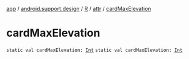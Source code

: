 [app](../../../index.md) / [android.support.design](../../index.md) / [R](../index.md) / [attr](index.md) / [cardMaxElevation](./card-max-elevation.md)

# cardMaxElevation

`static val cardMaxElevation: `[`Int`](https://kotlinlang.org/api/latest/jvm/stdlib/kotlin/-int/index.html)
`static val cardMaxElevation: `[`Int`](https://kotlinlang.org/api/latest/jvm/stdlib/kotlin/-int/index.html)